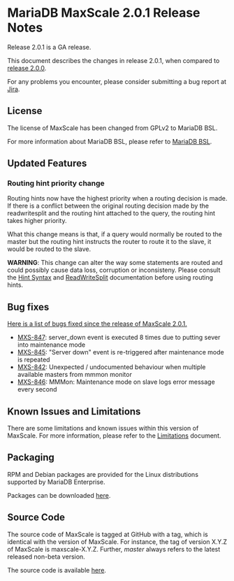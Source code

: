 # MariaDB MaxScale 2.0.1 Release Notes

Release 2.0.1 is a GA release.

This document describes the changes in release 2.0.1, when compared to
[release 2.0.0](MaxScale-2.0.0-Release-Notes.md).

For any problems you encounter, please consider submitting a bug
report at [Jira](https://jira.mariadb.org).

## License

The license of MaxScale has been changed from GPLv2 to MariaDB BSL.

For more information about MariaDB BSL, please refer to
[MariaDB BSL](https://www.mariadb.com/bsl).

## Updated Features

### Routing hint priority change

Routing hints now have the highest priority when a routing decision is made. If
there is a conflict between the original routing decision made by the
readwritesplit and the routing hint attached to the query, the routing hint
takes higher priority.

What this change means is that, if a query would normally be routed to the
master but the routing hint instructs the router to route it to the slave, it
would be routed to the slave.

**WARNING**: This change can alter the way some statements are routed and could
  possibly cause data loss, corruption or inconsisteny. Please consult the [Hint
  Syntax](../Reference/Hint-Syntax.md) and
  [ReadWriteSplit](../Routers/ReadWriteSplit.md) documentation before using
  routing hints.

## Bug fixes

[Here is a list of bugs fixed since the release of MaxScale 2.0.1.](https://jira.mariadb.org/issues/?jql=project%20%3D%20MXS%20AND%20issuetype%20%3D%20Bug%20AND%20status%20%3D%20Closed%20AND%20fixVersion%20in%20(2.0.0%2C%202.0.1)%20AND%20resolved%20%3E%3D%20-21d%20ORDER%20BY%20priority%20DESC%2C%20updated%20DESC)

* [MXS-847](https://jira.mariadb.org/browse/MXS-847): server_down event is executed 8 times due to putting sever into maintenance mode
* [MXS-845](https://jira.mariadb.org/browse/MXS-845): "Server down" event is re-triggered after maintenance mode is repeated
* [MXS-842](https://jira.mariadb.org/browse/MXS-842): Unexpected / undocumented behaviour when multiple available masters from mmmon monitor
* [MXS-846](https://jira.mariadb.org/browse/MXS-846): MMMon: Maintenance mode on slave logs error message every second


## Known Issues and Limitations

There are some limitations and known issues within this version of MaxScale.
For more information, please refer to the [Limitations](../About/Limitations.md)
document.

## Packaging

RPM and Debian packages are provided for the Linux distributions supported
by MariaDB Enterprise.

Packages can be downloaded [here](https://mariadb.com/resources/downloads).

## Source Code

The source code of MaxScale is tagged at GitHub with a tag, which is identical
with the version of MaxScale. For instance, the tag of version X.Y.Z of MaxScale
is maxscale-X.Y.Z. Further, *master* always refers to the latest released
non-beta version.

The source code is available [here](https://github.com/mariadb-corporation/MaxScale).
